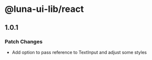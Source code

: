 # @luna-ui-lib/react

## 1.0.1

### Patch Changes

- Add option to pass reference to TextInput and adjust some styles
